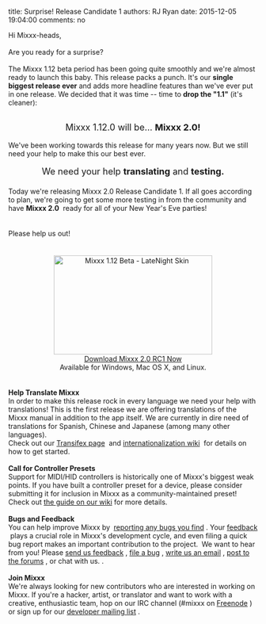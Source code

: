 title: Surprise! Release Candidate 1
authors: RJ Ryan
date: 2015-12-05 19:04:00
comments: no

Hi Mixxx-heads,<br />
<br />
Are you ready for a surprise?<br />
<br />
The Mixxx 1.12 beta period has been going quite smoothly and we're almost ready to launch this baby. This release packs a punch. It's our <b>single biggest release ever</b>
 and adds more headline features than we've ever put in one release. We decided that it was time -- time to <b>drop the "1.1"</b>
 (it's cleaner):<br />
<br />
<div style="text-align: center;"><span style="font-size: large;">Mixxx 1.12.0 will be...&nbsp;<b>Mixxx 2.0!</b>
</span>
</div>
<br />
We've been working towards this release for many years now. But we still need your help to make this our best ever.<br />
<br />
<div style="text-align: center;"><span style="font-size: large;">We need your help <b>translating</b>
 and <b>testing.</b>
</span>
</div>
<div style="text-align: center;"><span style="font-size: large;"><br />
</span>
</div>
<div>Today we're releasing Mixxx 2.0 Release Candidate 1. If all goes according to plan, we're going to get some more testing in from the community and have <b>Mixxx 2.0</b>
&nbsp;ready for all of your New Year's Eve parties!</div>
<br />
<br />
Please help us out!<br />
<div style="orphans: auto; text-align: start; text-indent: 0px; widows: auto;"><div style="-webkit-text-stroke-width: 0px; color: black; font-family: Times; font-size: medium; font-style: normal; font-variant: normal; letter-spacing: normal; line-height: normal; margin: 0px; text-transform: none; white-space: normal; word-spacing: 0px;"><br />
</div>
<div style="-webkit-text-stroke-width: 0px; color: black; font-family: Times; font-size: medium; font-style: normal; font-variant: normal; letter-spacing: normal; line-height: normal; margin: 0px; text-transform: none; white-space: normal; word-spacing: 0px;"><br />
</div>
<div style="text-align: center;"><div class="separator" style="clear: both; text-align: center;"><a href="{static}/images/news/Mixxx-1.12-beta.png" imageanchor="1" style="margin-left: 1em; margin-right: 1em;"><img alt="Mixxx 1.12 Beta - LateNight Skin" border="0" height="200" src="{static}/images/news/Mixxx-1.12-beta.png" title="Mixxx 1.12 Beta - LateNight Skin" width="320" />
</a>
</div>
<div class="separator" style="clear: both; text-align: center;"></div>
<a href="http://www.mixxx.org/download/?utm_source=blog&amp;utm_medium=blog&amp;utm_campaign=200_rc1" target="_blank">Download Mixxx 2.0 RC1 Now</a>
</div>
<div style="text-align: center;">Available for Windows, Mac OS X, and Linux.</div>
<br />
<div><br />
<b>Help Translate Mixxx</b>
<br />
In order to make this release rock in every language we need your help with translations! This is the first release we are offering translations of the Mixxx manual in addition to the app itself. We are currently in dire need of translations for Spanish, Chinese and Japanese (among many other languages).<br />
Check out our&nbsp;<a href="https://www.transifex.com/mixxx-dj-software/" target="_blank">Transifex page</a>
&nbsp;and&nbsp;<a href="https://github.com/mixxxdj/mixxx/wiki/internationalization" target="_blank">internationalization wiki</a>
&nbsp;for details on how to get started.</div>
<div><br />
<div style="margin: 0px;"><b>Call for Controller Presets</b>
<br />
Support for MIDI/HID controllers is historically one of Mixxx's biggest weak points. If you have built a controller preset for a device, please consider submitting it for inclusion in Mixxx as a community-maintained preset! Check out <a href="https://github.com/mixxxdj/mixxx/wiki/contributing_mappings" target="_blank">the guide on our wiki</a>
 for more details.</div>
</div>
<b><br />
</b>
</div>
<b>Bugs and Feedback</b>
<br />
<div><div><div style="margin: 0px;"><b><span class="Apple-style-span" style="font-weight: normal;"><b><span class="Apple-style-span" style="font-weight: normal;">You can help improve Mixxx by&nbsp;</span>
<span class="Apple-style-span" style="font-weight: normal;"><a href="https://bugs.launchpad.net/mixxx/+filebug" target="_blank">reporting any bugs you find</a>
</span>
<span class="Apple-style-span" style="font-weight: normal;">. Your&nbsp;<a href="https://docs.google.com/forms/d/1Zbx-VgdcSIuTTmy9UalNZhtDypSJdSLvRVZ0MKOuLu4/viewform" target="_blank">feedback</a>
&nbsp;plays a crucial role in Mixxx's development cycle, and even filing a quick bug report makes an important contribution to the project.&nbsp;</span>
</b>
</span>
</b>
We want to hear from you! Please&nbsp;<a href="https://docs.google.com/forms/d/1Zbx-VgdcSIuTTmy9UalNZhtDypSJdSLvRVZ0MKOuLu4/viewform" target="_blank">send us feedback</a>
,&nbsp;<a href="https://bugs.launchpad.net/mixxx/+filebug" target="_blank">file a bug</a>
,&nbsp;<a href="https://lists.sourceforge.net/lists/listinfo/mixxx-devel" target="_blank">write us an email</a>
,&nbsp;<a href="https://mixxx.org/forums/" target="_blank">post to the forums</a>
, or&nbsp;chat with us.
.</div>
</div>
<div><div style="margin: 0px;"><b><span class="Apple-style-span" style="font-weight: normal;"><br />
</span>
</b>
</div>
</div>
<div style="margin: 0px;"><b>Join Mixxx</b>
</div>
<div><div style="margin: 0px;">We're always looking for new contributors who are interested in working on Mixxx. If you're a hacker, artist, or translator and want to work with a creative, enthusiastic team, hop on our IRC channel (#mixxx on&nbsp;<a href="https://webchat.freenode.net/">Freenode</a>
) or sign up for our&nbsp;<a href="https://lists.sourceforge.net/lists/listinfo/mixxx-devel" target="_blank">developer mailing list</a>
.</div>
</div>
</div>
